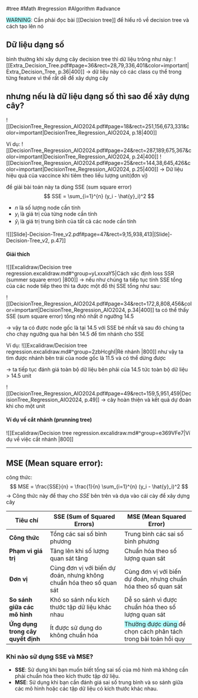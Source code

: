#tree #Math #regression #Algorithm #advance 

<span style="background:#b1ffff">WARNING</span>: Cần phải đọc bài [[Decision tree]] để hiểu rõ về decision tree và cách tạo lên nó

## Dữ liệu dạng số
bình thường khi xây dựng cây decision tree thì dữ liệu trông như này:
![[Extra_Decision_Tree.pdf#page=36&rect=28,79,336,401&color=important|Extra_Decision_Tree, p.36|400]]
-> dữ liệu này có các class cụ thể trong từng feature vì thế rất dễ để xây dựng cây

## nhưng nếu là dữ liệu dạng số thì sao để xây dựng cây?

![[DecisionTree_Regression_AIO2024.pdf#page=18&rect=251,156,673,331&color=important|DecisionTree_Regression_AIO2024, p.18|400]]

Ví dụ:
![[DecisionTree_Regression_AIO2024.pdf#page=24&rect=287,189,675,367&color=important|DecisionTree_Regression_AIO2024, p.24|400]]
![[DecisionTree_Regression_AIO2024.pdf#page=25&rect=144,38,645,426&color=important|DecisionTree_Regression_AIO2024, p.25|400]]
-> Dữ liệu hiệu quả của vaccince khi tiêm theo liều lượng unit(đơn vị)

để giải bài toán này ta dùng SSE (sum square error)
$$
SSE = \sum_{i=1}^{n} (y_i - \hat{y}_i)^2
$$
- $n$ là số lượng node cần tính 
- $y_i$ là giá trị của từng node cần tính
- $\hat{y}_i$ là giá trị trung bình của tất cả các node cần tính  

![[[Slide]-Decision-Tree_v2.pdf#page=47&rect=9,15,938,413|[Slide]-Decision-Tree_v2, p.47]]

#### Giải thích 
![[Excalidraw/Decision tree regression.excalidraw.md#^group=yLxxxaY5|Cách xác định loss SSR (summer square error) |800]]
-> nếu như chúng ta tiếp tục tính SSE tổng của các node tiếp theo thì ta được một đồ thị SSE tổng như sau:


![[DecisionTree_Regression_AIO2024.pdf#page=34&rect=172,8,808,456&color=important|DecisionTree_Regression_AIO2024, p.34|400]]
ta có thể thấy SSE (sum square error) tổng nhỏ nhất ở ngưỡng 14.5

-> vậy ta có được node gốc là tại 14.5 với SSE bé nhất
và sau đó chúng ta cho chạy ngưỡng qua hai bên 14.5 để
tìm nhánh cho SSE

Ví dụ: 
![[Excalidraw/Decision tree regression.excalidraw.md#^group=2zbHcghI|Rẻ nhánh |800]]
như vậy ta tìm được nhánh bên trái của node gốc là 11.5 và có thể dừng được 

-> ta tiếp tục đánh giá toàn bộ dữ liệu bên phải của 14.5 tức toàn bộ dữ liệu > 14.5 unit

![[DecisionTree_Regression_AIO2024.pdf#page=49&rect=159,5,951,459|DecisionTree_Regression_AIO2024, p.49]]
-> cây hoàn thiện và kết quả dự đoán khi cho một unit

#### Ví dụ về cắt nhánh (prunning tree) 
![[Excalidraw/Decision tree regression.excalidraw.md#^group=e369VFe7|Ví dụ về việc cắt nhánh |800]]

--- 
## MSE (Mean square error): 

công thức: 
$$
MSE = \frac{SSE}{n} = \frac{1}{n} \sum_{i=1}^{n} (y_i - \hat{y}_i)^2
$$
-> Công thức này để thay cho $SSE$ bên trên và dựa vào cái cày để xây dựng cây

| Tiêu chí                          | SSE (Sum of Squared Errors)                                          | MSE (Mean Squared Error)                                                                               |
| --------------------------------- | -------------------------------------------------------------------- | ------------------------------------------------------------------------------------------------------ |
| **Công thức**                     | Tổng các sai số bình phương                                          | Trung bình các sai số bình phương                                                                      |
| **Phạm vi giá trị**               | Tăng lên khi số lượng quan sát tăng                                  | Chuẩn hóa theo số lượng quan sát                                                                       |
| **Đơn vị**                        | Cùng đơn vị với biến dự đoán, nhưng không chuẩn hóa theo số quan sát | Cùng đơn vị với biến dự đoán, nhưng chuẩn hóa theo số quan sát                                         |
| **So sánh giữa các mô hình**      | Khó so sánh nếu kích thước tập dữ liệu khác nhau                     | Dễ so sánh vì được chuẩn hóa theo số lượng quan sát                                                    |
| **Ứng dụng trong cây quyết định** | Ít được sử dụng do không chuẩn hóa                                   | <span style="background:#b1ffff">Thường được dùng </span>để chọn cách phân tách trong bài toán hồi quy |
### Khi nào sử dụng SSE và MSE?

- **SSE**: Sử dụng khi bạn muốn biết tổng sai số của mô hình mà không cần phải chuẩn hóa theo kích thước tập dữ liệu.
- **MSE**: Sử dụng khi bạn cần đánh giá sai số trung bình và so sánh giữa các mô hình hoặc các tập dữ liệu có kích thước khác nhau.
